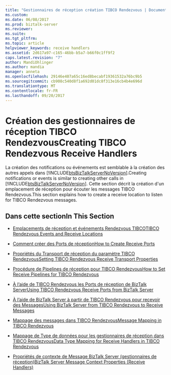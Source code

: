 ```yaml
---
title: "Gestionnaires de réception création TIBCO Rendezvous | Documents Microsoft"
ms.custom: 
ms.date: 06/08/2017
ms.prod: biztalk-server
ms.reviewer: 
ms.suite: 
ms.tgt_pltfrm: 
ms.topic: article
helpviewer_keywords: receive handlers
ms.assetid: 2d617a97-c165-46bb-b5a7-b66f0c1ff9f2
caps.latest.revision: "7"
author: MandiOhlinger
ms.author: mandia
manager: anneta
ms.openlocfilehash: 29146e407a65c16ed8becabf19361532a76bc9b5
ms.sourcegitcommit: cb908c540d8f1a692d01dc8f313e16cb4b4e696d
ms.translationtype: MT
ms.contentlocale: fr-FR
ms.lasthandoff: 09/20/2017
---
```

# <a name="creating-tibco-rendezvous-receive-handlers"></a><span data-ttu-id="fdb2c-102">Création des gestionnaires de réception TIBCO Rendezvous</span><span class="sxs-lookup"><span data-stu-id="fdb2c-102">Creating TIBCO Rendezvous Receive Handlers</span></span>
<span data-ttu-id="fdb2c-103">La création des notifications ou événements est semblable à la création des autres appels dans [!INCLUDE[btsBizTalkServerNoVersion](../includes/btsbiztalkservernoversion-md.md)].</span><span class="sxs-lookup"><span data-stu-id="fdb2c-103">Creating notifications or events is similar to creating other calls in [!INCLUDE[btsBizTalkServerNoVersion](../includes/btsbiztalkservernoversion-md.md)].</span></span> <span data-ttu-id="fdb2c-104">Cette section décrit la création d'un emplacement de réception pour écouter les messages TIBCO Rendezvous.</span><span class="sxs-lookup"><span data-stu-id="fdb2c-104">This section explains how to create a receive location to listen for TIBCO Rendezvous messages.</span></span>  
  
## <a name="in-this-section"></a><span data-ttu-id="fdb2c-105">Dans cette section</span><span class="sxs-lookup"><span data-stu-id="fdb2c-105">In This Section</span></span>  
  
-   [<span data-ttu-id="fdb2c-106">Emplacements de réception et événements Rendezvous TIBCO</span><span class="sxs-lookup"><span data-stu-id="fdb2c-106">TIBCO Rendezvous Events and Receive Locations</span></span>](../core/tibco-rendezvous-events-and-receive-locations.md)  
  
-   [<span data-ttu-id="fdb2c-107">Comment créer des Ports de réception</span><span class="sxs-lookup"><span data-stu-id="fdb2c-107">How to Create Receive Ports</span></span>](../core/how-to-create-receive-ports.md)  
  
-   [<span data-ttu-id="fdb2c-108">Propriétés du Transport de réception du paramètre TIBCO Rendezvous</span><span class="sxs-lookup"><span data-stu-id="fdb2c-108">Setting TIBCO Rendezvous Receive Transport Properties</span></span>](../core/setting-tibco-rendezvous-receive-transport-properties.md)  
  
-   [<span data-ttu-id="fdb2c-109">Procédure de Pipelines de réception pour TIBCO Rendezvous</span><span class="sxs-lookup"><span data-stu-id="fdb2c-109">How to Set Receive Pipelines for TIBCO Rendezvous</span></span>](../core/how-to-set-receive-pipelines-for-tibco-rendezvous.md)  
  
-   [<span data-ttu-id="fdb2c-110">À l’aide de TIBCO Rendezvous les Ports de réception de BizTalk Server</span><span class="sxs-lookup"><span data-stu-id="fdb2c-110">Using TIBCO Rendezvous Receive Ports from BizTalk Server</span></span>](../core/using-tibco-rendezvous-receive-ports-from-biztalk-server.md)  
  
-   [<span data-ttu-id="fdb2c-111">À l’aide de BizTalk Server à partir de TIBCO Rendezvous pour recevoir des Messages</span><span class="sxs-lookup"><span data-stu-id="fdb2c-111">Using BizTalk Server from TIBCO Rendezvous to Receive Messages</span></span>](../core/using-biztalk-server-from-tibco-rendezvous-to-receive-messages.md)  
  
-   [<span data-ttu-id="fdb2c-112">Mappage des messages dans TIBCO Rendezvous</span><span class="sxs-lookup"><span data-stu-id="fdb2c-112">Message Mapping in TIBCO Rendezvous</span></span>](../core/message-mapping-in-tibco-rendezvous.md)  
  
-   [<span data-ttu-id="fdb2c-113">Mappage de Type de données pour les gestionnaires de réception dans TIBCO Rendezvous</span><span class="sxs-lookup"><span data-stu-id="fdb2c-113">Data Type Mapping for Receive Handlers in TIBCO Rendezvous</span></span>](../core/data-type-mapping-for-receive-handlers-in-tibco-rendezvous.md)  
  
-   [<span data-ttu-id="fdb2c-114">Propriétés de contexte de Message BizTalk Server (gestionnaires de réception)</span><span class="sxs-lookup"><span data-stu-id="fdb2c-114">BizTalk Server Message Context Properties (Receive Handlers)</span></span>](../core/biztalk-server-message-context-properties-receive-handlers.md)